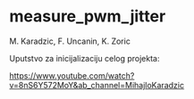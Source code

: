 # measure_pwm_jitter
M. Karadzic, F. Uncanin, K. Zoric

Uputstvo za inicijalizaciju celog projekta:

https://www.youtube.com/watch?v=8nS6Y572MoY&ab_channel=MihajloKaradzic
